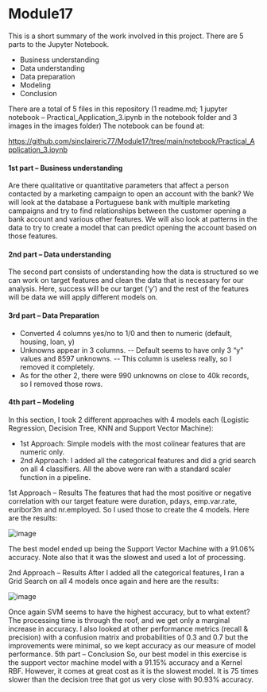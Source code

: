 # Module17

This is a short summary of the work involved in this project. There are 5 parts to the Jupyter Notebook.

- Business understanding
- Data understanding
- Data preparation
- Modeling
- Conclusion

There are a total of 5 files in this repository (1 readme.md; 1 jupyter notebook – Practical_Application_3.ipynb in the notebook folder and 3 images in the images folder)
The notebook can be found at: 

https://github.com/sinclaireric77/Module17/tree/main/notebook/Practical_Application_3.ipynb


#### 1st part – Business understanding
Are there qualitative or quantitative parameters that affect a person contacted by a marketing campaign to open an account with the bank?
We will look at the database a Portuguese bank with multiple marketing campaigns and try to find relationships between the customer opening a bank account and various other features. We will also look at patterns in the data to try to create a model that can predict opening the account based on those features.

#### 2nd part – Data understanding
The second part consists of understanding how the data is structured so we can work on target features and clean the data that is necessary for our analysis. Here, success will be our target (‘y’) and the rest of the features will be data we will apply different models on.

#### 3rd part – Data Preparation
-	Converted 4 columns yes/no to 1/0 and then to numeric (default, housing, loan, y)
-	Unknowns appear in 3 columns.
-- Default seems to have only 3 “y” values and 8597 unknowns.
-- This column is useless really, so I removed it completely.
-	As for the other 2, there were 990 unknowns on close to 40k records, so I removed those rows.

#### 4th part – Modeling 
In this section, I took 2 different approaches with 4 models each (Logistic Regression, Decision Tree, KNN and Support Vector Machine):
-	1st Approach: Simple models with the most colinear features that are numeric only.
-	2nd Approach: I added all the categorical features and did a grid search on all 4 classifiers.
All the above were ran with a standard scaler function in a pipeline.

1st Approach – Results
The features that had the most positive or negative correlation with our target feature were duration, pdays, emp.var.rate, euribor3m and nr.employed. So I used those to create the 4 models. Here are the results:

![image](https://github.com/sinclaireric77/Module17/assets/160784197/ad3423f3-1f6d-43ed-853e-fd2126053dc4)


The best model ended up being the Support Vector Machine with a 91.06% accuracy. Note also that it was the slowest and used a lot of processing.

2nd Approach – Results
After I added all the categorical features, I ran a Grid Search on all 4 models once again and here are the results:

![image](https://github.com/sinclaireric77/Module17/assets/160784197/539dd6cf-96aa-44bc-b4fb-a9c5292affdd)

 
Once again SVM seems to have the highest accuracy, but to what extent? The processing time is through the roof, and we get only a marginal increase in accuracy.
I also looked at other performance metrics (recall & precision) with a confusion matrix and probabilities of 0.3 and 0.7 but the improvements were minimal, so we kept accuracy as our measure of model performance.
5th part – Conclusion
So, our best model in this exercise is the support vector machine model with a 91.15% accuracy and a Kernel RBF. However, it comes at great cost as it is the slowest model. It is 75 times slower than the decision tree that got us very close with 90.93% accuracy.

